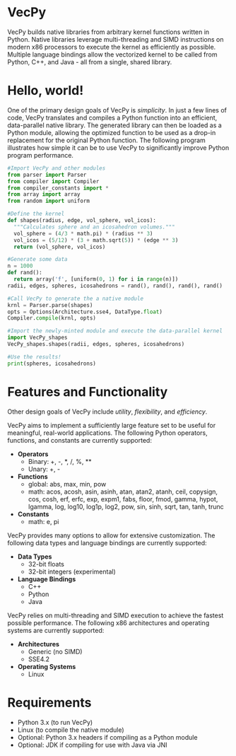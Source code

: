 VecPy
=====

VecPy builds native libraries from arbitrary kernel functions written in Python. Native libraries leverage multi-threading and SIMD instructions on modern x86 processors to execute the kernel as efficiently as possible. Multiple language bindings allow the vectorized kernel to be called from Python, C++, and Java - all from a single, shared library.


Hello, world!
=====
One of the primary design goals of VecPy is *simplicity*. In just a few lines of code, VecPy translates and compiles a Python function into an efficient, data-parallel native library. The generated library can then be loaded as a Python module, allowing the optimized function to be used as a drop-in replacement for the original Python function. The following program illustrates how simple it can be to use VecPy to significantly improve Python program performance.
```python
#Import VecPy and other modules
from parser import Parser
from compiler import Compiler
from compiler_constants import *
from array import array
from random import uniform

#Define the kernel
def shapes(radius, edge, vol_sphere, vol_icos):
  """Calculates sphere and an icosahedron volumes."""
  vol_sphere = (4/3 * math.pi) * (radius ** 3)
  vol_icos = (5/12) * (3 + math.sqrt(5)) * (edge ** 3)
  return (vol_sphere, vol_icos)

#Generate some data
n = 1000
def rand():
  return array('f', [uniform(0, 1) for i in range(n)])
radii, edges, spheres, icosahedrons = rand(), rand(), rand(), rand()

#Call VecPy to generate the a native module
krnl = Parser.parse(shapes)
opts = Options(Architecture.sse4, DataType.float)
Compiler.compile(krnl, opts)

#Import the newly-minted module and execute the data-parallel kernel
import VecPy_shapes
VecPy_shapes.shapes(radii, edges, spheres, icosahedrons)

#Use the results!
print(spheres, icosahedrons)
```

Features and Functionality
=====
Other design goals of VecPy include *utility*, *flexibility*, and *efficiency*.

VecPy aims to implement a sufficiently large feature set to be useful for meaningful, real-world applications. The following Python operators, functions, and constants are currently supported:

  - **Operators**
    - Binary: +, -, \*, /, %, \*\*
    - Unary: +, -
  - **Functions**
    - global: abs, max, min, pow
    - math: acos, acosh, asin, asinh, atan, atan2, atanh, ceil, copysign, cos, cosh, erf, erfc, exp, expm1, fabs, floor, fmod, gamma, hypot, lgamma, log, log10, log1p, log2, pow, sin, sinh, sqrt, tan, tanh, trunc
  - **Constants**
    - math: e, pi


VecPy provides many options to allow for extensive customization. The following data types and language bindings are currently supported:

  - **Data Types**
    - 32-bit floats
    - 32-bit integers (experimental)
  - **Language Bindings**
    - C++
    - Python
    - Java

VecPy relies on multi-threading and SIMD execution to achieve the fastest possible performance. The following x86 architectures and operating systems are currently supported:

  - **Architectures**
    - Generic (no SIMD)
    - SSE4.2
  - **Operating Systems**
    - Linux

Requirements
=====
  - Python 3.x (to run VecPy)
  - Linux (to compile the native module)
  - Optional: Python 3.x headers if compiling as a Python module
  - Optional: JDK if compiling for use with Java via JNI
